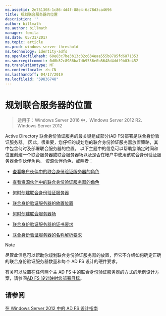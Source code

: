 ```yaml
---
ms.assetid: 2e751308-1c86-4d4f-88e4-6a78d3ca4696
title: 规划联合服务器的位置
description: ''
author: billmath
ms.author: billmath
manager: femila
ms.date: 05/31/2017
ms.topic: article
ms.prod: windows-server-threshold
ms.technology: identity-adfs
ms.openlocfilehash: 60e83c7be3b13c32c634eaa555b8785fd6871353
ms.sourcegitcommit: 0d0b32c8986ba7db9536e0b8648d4ddf9b03e452
ms.translationtype: MT
ms.contentlocale: zh-CN
ms.lasthandoff: 04/17/2019
ms.locfileid: "59836748"
---
```

# <a name="planning-federation-server-placement"></a>规划联合服务器的位置

>适用于：Windows Server 2016 中，Windows Server 2012 R2、 Windows Server 2012

Active Directory 联合身份验证服务的最关键组成部分\(AD FS\)部署是联合身份验证服务器。 因此，很重要，您仔细的规划您的联合身份验证服务器放置策略，其中包含何时及部署联合服务器的位置。 以下主题中的信息可以帮助您确定时间和位置创建一个联合服务器或联合服务器场以及是否在帐户中使用该联合身份验证服务器合作伙伴角色、 资源伙伴角色，或两者：  
  
-   [查看帐户伙伴中的联合身份验证服务器的角色](Review-the-Role-of-the-Federation-Server-in-the-Account-Partner.md)  
  
-   [查看资源伙伴中的联合身份验证服务器的角色](Review-the-Role-of-the-Federation-Server-in-the-Resource-Partner.md)  
  
-   [何时创建联合身份验证服务器](When-to-Create-a-Federation-Server.md)  
  
-   [联合身份验证服务器的放置位置](Where-to-Place-a-Federation-Server.md)  
  
-   [何时创建联合服务器场](When-to-Create-a-Federation-Server-Farm.md)  
  
-   [联合身份验证服务器的证书要求](Certificate-Requirements-for-Federation-Servers.md)  
  
-   [联合身份验证服务器的名称解析要求](Name-Resolution-Requirements-for-Federation-Servers.md)  
  
> [!NOTE]  
> 尽管此信息可以帮助你规划联合身份验证服务器的放置，但它不介绍如何确定正确的联合身份验证服务器数量和每个 AD FS 设计的硬件要求。  
  
有关可以放置在任何两个主 AD FS 中的联合身份验证服务器的方式的示例设计方案，请参阅[AD FS 设计映射您部署目标](Mapping-Your-Deployment-Goals-to-an-AD-FS-Design.md)。  
  
## <a name="see-also"></a>请参阅
[在 Windows Server 2012 中的 AD FS 设计指南](AD-FS-Design-Guide-in-Windows-Server-2012.md)

